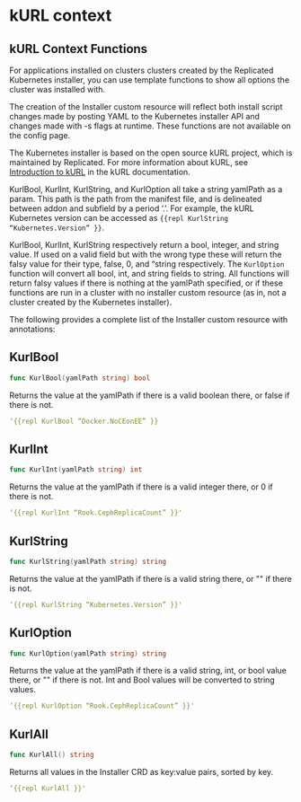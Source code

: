 # kURL context

## kURL Context Functions

For applications installed on clusters clusters created by the Replicated Kubernetes installer, you can use template functions to show all options the cluster was installed with.

The creation of the Installer custom resource will reflect both install script changes made by posting YAML to the Kubernetes installer API and changes made with -s flags at runtime. These functions are not available on the config page.

The Kubernetes installer is based on the open source kURL project, which is maintained by Replicated. For more information about kURL, see [Introduction to kURL](https://kurl.sh/docs/introduction/) in the kURL documentation.

KurlBool, KurlInt, KurlString, and KurlOption all take a string yamlPath as a param.
This path is the path from the manifest file, and is delineated between addon and subfield by a period ’.’.
For example, the kURL Kubernetes version can be accessed as `{{repl KurlString “Kubernetes.Version” }}`.

KurlBool, KurlInt, KurlString respectively return a bool, integer, and string value.
If used on a valid field but with the wrong type these will return the falsy value for their type, false, 0, and “string respectively.
The `KurlOption` function will convert all bool, int, and string fields to string.
All functions will return falsy values if there is nothing at the yamlPath specified, or if these functions are run in a cluster with no installer custom resource (as in, not a cluster created by the Kubernetes installer).

The following provides a complete list of the Installer custom resource with annotations:

## KurlBool

```go
func KurlBool(yamlPath string) bool
```

Returns the value at the yamlPath if there is a valid boolean there, or false if there is not.

```yaml
‘{{repl KurlBool “Docker.NoCEonEE” }}
```


## KurlInt

```go
func KurlInt(yamlPath string) int
```

Returns the value at the yamlPath if there is a valid integer there, or 0 if there is not.

```yaml
‘{{repl KurlInt “Rook.CephReplicaCount” }}'
```


## KurlString

```go
func KurlString(yamlPath string) string
```

Returns the value at the yamlPath if there is a valid string there, or "" if there is not.

```yaml
‘{{repl KurlString “Kubernetes.Version” }}'
```


## KurlOption

```go
func KurlOption(yamlPath string) string
```

Returns the value at the yamlPath if there is a valid string, int, or bool value there, or "" if there is not.
Int and Bool values will be converted to string values.

```yaml
‘{{repl KurlOption “Rook.CephReplicaCount” }}'
```


## KurlAll

```go
func KurlAll() string
```

Returns all values in the Installer CRD as key:value pairs, sorted by key.

```yaml
‘{{repl KurlAll }}'
```
